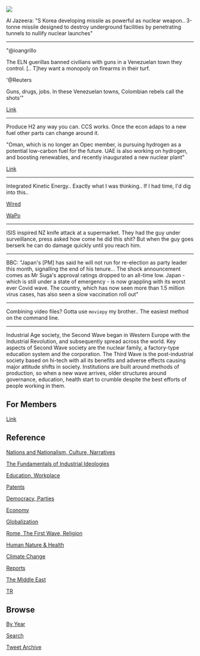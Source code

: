<img src="https://drive.google.com/uc?export=view&id=1B2wf9R7AMH1d7Vw6e2mucLbIQ5NSjir7"/>

Al Jazeera: "S Korea developing missile as powerful as nuclear
weapon.. 3-tonne missile designed to destroy underground facilities by
penetrating tunnels to nullify nuclear launches"

---

"@ioangrillo

The ELN guerillas banned civilians with guns in a Venezuelan town they
control. [.. T]hey want a monopoly on firearms in their turf.

'@Reuters

Guns, drugs, jobs. In these Venezuelan towns, Colombian rebels call
the shots'"

[Link](http://reut.rs/3DK1Ptc)

---

Produce H2 any way you can. CCS works. Once the econ adaps to a new
fuel other parts can change around it.

"Oman, which is no longer an Opec member, is pursuing hydrogen as a
potential low-carbon fuel for the future. UAE is also working on
hydrogen, and boosting renewables, and recently inaugurated a new
nuclear plant"

[Link](https://www.theguardian.com/environment/2021/sep/01/opec-member-urges-oil-producers-to-focus-more-on-renewable-energy)

---

Integrated Kinetic Energy.. Exactly what I was thinking.. If I had time, I'd dig into this.. 

[Wired](https://www.wired.com/2012/11/what-is-the-true-measure-of-a-storm/)

[WaPo](https://www.washingtonpost.com/nation/2021/08/31/how-ida-katrina-compare-wind-fingerprints/)

---

ISIS inspired NZ knife attack at a supermarket. They had the guy under
surveillance, press asked how come he did this shit? But when the guy
goes berserk he can do damage quickly until you reach him. 

---

BBC: "Japan's [PM] has said he will not run for re-election as party leader
this month, signalling the end of his tenure...  The shock
announcement comes as Mr Suga's approval ratings dropped to an
all-time low. Japan - which is still under a state of emergency - is
now grappling with its worst ever Covid wave. The country, which has
now seen more than 1.5 million virus cases, has also seen a slow
vaccination roll out"

---

Combining video files? Gotta use `moviepy` my brother.. The easiest method on
the command line.

---

Industrial Age society, the Second Wave began in Western Europe with
the Industrial Revolution, and subsequently spread across the
world. Key aspects of Second Wave society are the nuclear family, a
factory-type education system and the corporation. The Third Wave is
the post-industrial society based on hi-tech with all its benefits and
adverse effects causing major attitude shifts in society. Institutions
are built around methods of production, so when a new wave arrives,
older structures around governance, education, health start to crumble
despite the best efforts of people working in them.

## For Members

[Link](https://thirdwave-members.herokuapp.com)

## Reference

[Nations and Nationalism, Culture, Narratives](/2013/02/nations-and-nationalism.md)

[The Fundamentals of Industrial Ideologies](/2011/04/fundamentals-of-industrial-ideologies.md)

[Education, Workplace](2017/09/education-workplace.md)

[Patents](/2018/09/patents.md)

[Democracy, Parties](/2016/11/democracy.md)

[Economy](/2018/05/economy.md)

[Globalization](/2018/09/globalization.md)

[Rome, The First Wave, Religion](/2017/12/rome.md)

[Human Nature & Health](/2020/07/human-nature.md)

[Climate Change](/2018/12/climate.md)

[Reports](/2019/05/reports.md)

[The Middle East](/2019/07/middleeast.md)

[TR](../tr)

## Browse

[By Year](years.md)

[Search](search.html)

[Tweet Archive](/tweets/README.md)


